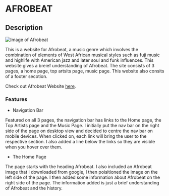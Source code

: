 # **AFROBEAT**

## Description 

 ![Image of Afrobeat](https//divine-97.github.io/AFROBEAT-PROJECTS/assets/images/afrobwesite.jpg")

This is a website for Afrobeat, a music genre which involves the combination of elements of West African musical styles such as fuji music and highlife with American jazz and later soul and funk influences. This website gives a breief understanding of Afrobeat. The site consists of 3 pages, a home page, top artsits page, music page. This website also consits of a footer secotion.

Check out Afrobeat Website [here](https://divine-97.github.io/AFROBEAT-PROJECTS/).

### Features 
* Navigation Bar

Featured on all 3 pages, the navigation bar has links to the Home page, the Top Artists page and the Music Page. I initially put the nav bar on the right side of the page on desktop view and decided to centre the nav bar on mobile devices.  When clicked on, each link will bring the user to the respective section. I also added a line below the links so they are visible when you hover over them. 

* The Home Page

The page starts with the heading Afrobeat. I also included an Afrobeat image that I downloaded from google, I then poisitioned the image on the left side of the page. I then added some information about Afrobeat on the right side of the page. The information added is just a brief understanding of Afrobeat and the history.
